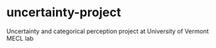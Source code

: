 # uncertainty-project
Uncertainty and categorical perception project at University of Vermont MECL lab
